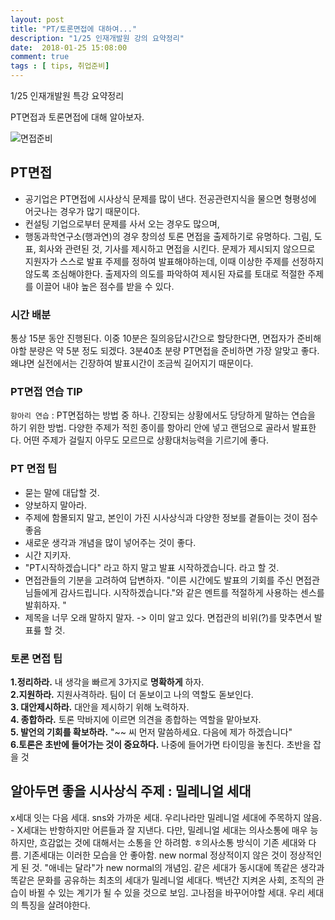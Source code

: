 ```yaml
---
layout: post
title: "PT/토론면접에 대하여..."
description: "1/25 인재개발원 강의 요약정리"
date:  2018-01-25 15:08:00
comment: true
tags : [ tips, 취업준비]
---
```


1/25 인재개발원 특강 요약정리 <br/>

PT면접과 토론면접에 대해 알아보자. 

![면접준비](http://cfile21.uf.tistory.com/image/27463E3552CA689B1E0B0A)


## PT면접 
- 공기업은 PT면접에 시사상식 문제를 많이 낸다. 전공관련지식을 물으면 형평성에 어긋나는 경우가 많기 때문이다. 
- 컨설팅 기업으로부터 문제를 사서 오는 경우도 많으며,
- 행동과학연구소(행과연)의 경우 창의성 토론 면접을 출제하기로 유명하다. 그림, 도표, 회사와 관련된 것, 기사를 제시하고 면접을 시킨다. 문제가 제시되지 않으므로 지원자가 스스로 발표 주제를 정하여 발표해야하는데, 이때 이상한 주제를 선정하지 않도록 조심해야한다. 출제자의 의도를 파악하여 제시된 자료를 토대로 적절한 주제를 이끌어 내야 높은 점수를 받을 수 있다. 

### 시간 배분
통상 15분 동안 진행된다. 이중 10분은 질의응답시간으로 할당한다면, 면접자가 준비해야할 분량은 약 5분 정도 되겠다. 3분40초 분량 PT면접을 준비하면 가장 알맞고 좋다. 왜냐면 실전에서는  긴장하여 발표시간이 조금씩 길어지기 때문이다. <br/>

### PT면접 연습  TIP
 `항아리 연습` : PT면접하는 방법 중 하나. 긴장되는 상황에서도 당당하게 말하는 연습을 하기 위한 방법. 다양한 주제가 적힌 종이를 항아리 안에 넣고 랜덤으로 골라서 발표한다. 어떤 주제가 걸릴지 아무도 모르므로 상황대처능력을 기르기에 좋다.

###  PT 면접 팁 
- 묻는 말에 대답할 것. 
- 양보하지 말아라. 
- 주제에 함몰되지 말고, 본인이 가진 시사상식과 다양한 정보를 곁들이는 것이 점수 좋음
- 새로운 생각과 개념을 많이 넣어주는 것이 좋다. 
- 시간 지키자. 
- "PT시작하겠습니다" 라고 하지 말고 발표 시작하겠습니다. 라고 할 것. 
- 면접관들의 기분을 고려하여 답변하자. "이른 시간에도 발표의 기회를 주신 면접관님들에게 감사드립니다. 시작하겠습니다."와 같은 멘트를 적절하게 사용하는 센스를 발휘하자. " 
- 제목을 너무 오래 말하지 말자. -> 이미 알고 있다. 면접관의 비위(?)를 맞추면서 발표릃 할 것. 


### 토론 면접 팁

**1.정리하라.**  내 생각을 빠르게 3가지로 **명확하게** 하자.  <br/>
**2.지원하라.** 지원사격하라. 팀이 더 돋보이고 나의 역할도 돋보인다. <br/>
**3. 대안제시하라.** 대안을 제시하기 위해 노력하자. <br/>
**4. 종합하라.** 토론 막바지에 이르면 의견을 종합하는 역할을 맡아보자. <br/>
**5. 발언의 기회를 확보하라.**  "~~ 씨 먼저 말씀하세요. 다음에 제가 하겠습니다"  <br/>
**6.토론은 초반에 들어가는 것이 중요하다.** 나중에 들어가면 타이밍을 놓친다. 초반을 잡을 것  <br/>


## 알아두면 좋을 시사상식 주제 : **밀레니얼 세대** 

x세대 잇는 다음 세대. sns와 가까운 세대. 우리나라만 밀레니얼 세대에 주목하지 않음.  - X세대는 반항하지만 어른들과 잘 지낸다. 다만, 밀레니얼 세대는 의사소통에 매우 능하지만, 흐감없는 것에 대해서는 소통을 안 하려함. ㅎ의사소통 방식이 기존 세대와 다름. 기존세대는 이러한 모습을 안 좋아함. new normal 정상적이지 않은 것이 정상적인게 된 것. "애네는 달라"가 new normal의 개념임.  같은 세대가 동시대에 똑같은 생각과 똑같은 문화를 공유하는 최초의 세대가 밀레니얼 세대다.
 백년간 지켜온 사회, 조직의 관습이 바뀔 수 있는 계기가 될 수 있을 것으로 보임. 고나점을 바꾸어야할 세대. 우리 세대의 특징을 살려야한다. 
 






